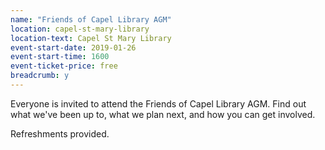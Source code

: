 ```yaml
---
name: "Friends of Capel Library AGM"
location: capel-st-mary-library
location-text: Capel St Mary Library
event-start-date: 2019-01-26
event-start-time: 1600
event-ticket-price: free
breadcrumb: y
---
```


Everyone is invited to attend the Friends of Capel Library AGM. Find out what we've been up to, what we plan next, and how you can get involved.

Refreshments provided.
